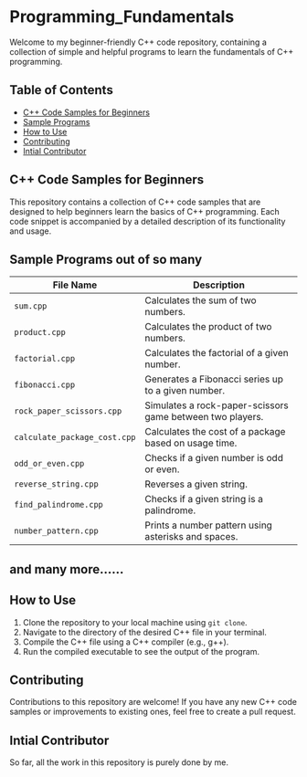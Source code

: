 # Programming_Fundamentals
Welcome to my beginner-friendly C++ code repository, containing a collection of simple and helpful programs to learn the fundamentals of C++ programming.

## Table of Contents
- [C++ Code Samples for Beginners](#C++-Code-Samples-for-Beginners)
- [Sample Programs](#Sample-Programs)
- [How to Use](#how-to-use)
- [Contributing](#contributing)
- [Intial Contributor](#Intial-Contributor)
## C++ Code Samples for Beginners

This repository contains a collection of C++ code samples that are designed to help beginners learn the basics of C++ programming. Each code snippet is accompanied by a detailed description of its functionality and usage.

## Sample Programs out of so many

| File Name           | Description                                                  |
|---------------------|--------------------------------------------------------------|
| `sum.cpp`           | Calculates the sum of two numbers.                          |
| `product.cpp`       | Calculates the product of two numbers.                      |
| `factorial.cpp`     | Calculates the factorial of a given number.                 |
| `fibonacci.cpp`     | Generates a Fibonacci series up to a given number.          |
| `rock_paper_scissors.cpp` | Simulates a rock-paper-scissors game between two players. |
| `calculate_package_cost.cpp` | Calculates the cost of a package based on usage time.  |
| `odd_or_even.cpp`   | Checks if a given number is odd or even.                    |
| `reverse_string.cpp`| Reverses a given string.                                     |
| `find_palindrome.cpp` | Checks if a given string is a palindrome.                 |
| `number_pattern.cpp`| Prints a number pattern using asterisks and spaces.         |

## and many more......

## How to Use

1. Clone the repository to your local machine using `git clone`.
2. Navigate to the directory of the desired C++ file in your terminal.
3. Compile the C++ file using a C++ compiler (e.g., g++).
4. Run the compiled executable to see the output of the program.

## Contributing

Contributions to this repository are welcome! If you have any new C++ code samples or improvements to existing ones, feel free to create a pull request.

## Intial Contributor

So far, all the work in this repository is purely done by me.
